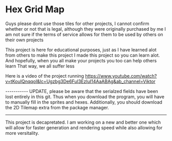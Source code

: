 # Hex Grid Map

Guys please dont use those tiles for other projects,
I cannot confirm whether or not that is legal, although they were originally purchased by me
I am not sure if the terms of service allows for them to be used by others on their own projects

This project is here for educational purposes, just as I have learned alot from others to make this project
I made this project so you can learn alot. And hopefully, when you all make your projects you too can help others learn
That way, we all suffer less

Here is a video of the project running
https://www.youtube.com/watch?v=tKouIQnqqoI&lc=Ugzbg3De6FuI3EzIuI14AaABAg&ab_channel=Viktor


----------- UPDATE, please be aware that the serialzed fields have been lost entirely in this git. Thus when you download the program, you will have to manually fill in the sprites and hexes.
Additionally, you should download the 2D Tilemap extra from the package manager. 

---------------------------------------------------------

This project is decapretated. I am working on a new and better one which will allow for faster generation and rendering speed while also allowing for more versitality.
